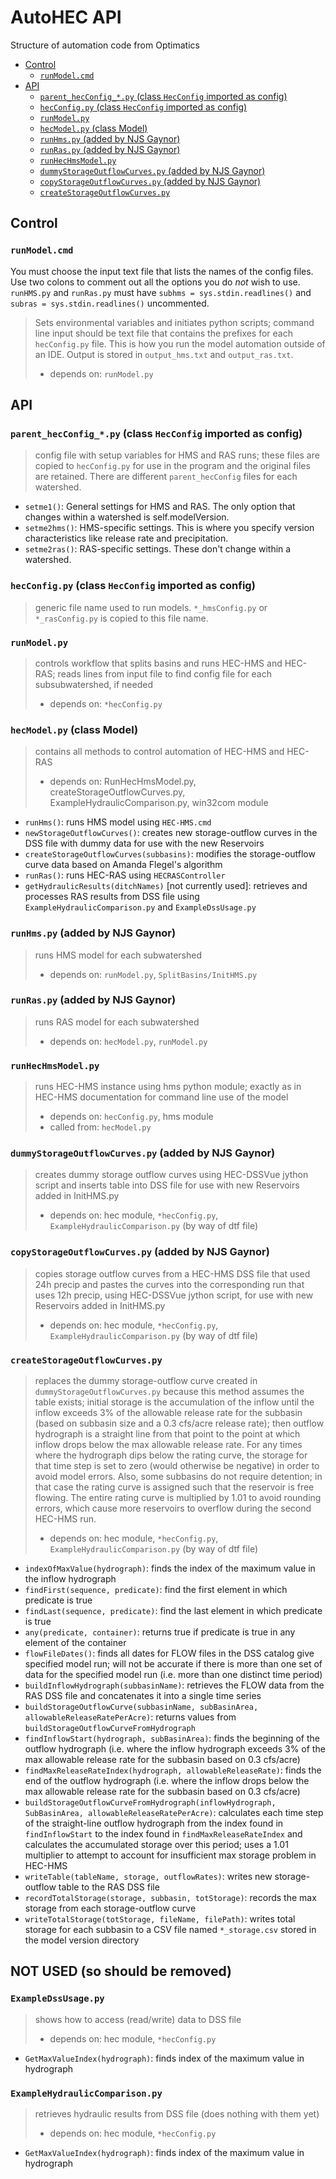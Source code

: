 # AutoHEC API

Structure of automation code from Optimatics

- [Control](#control)
	- [`runModel.cmd`](#runmodelcmd)
- [API](#api)
	- [`parent_hecConfig_*.py` (class `HecConfig` imported as config)](#parenthecconfigpy-class-hecconfig-imported-as-config)
	- [`hecConfig.py` (class `HecConfig` imported as config)](#hecconfigpy-class-hecconfig-imported-as-config)
	- [`runModel.py`](#runmodelpy)
	- [`hecModel.py` (class Model)](#hecmodelpy-class-model)
	- [`runHms.py` (added by NJS Gaynor)](#runhmspy-added-by-njs-gaynor)
	- [`runRas.py` (added by NJS Gaynor)](#runraspy-added-by-njs-gaynor)
	- [`runHecHmsModel.py`](#runhechmsmodelpy)
	- [`dummyStorageOutflowCurves.py` (added by NJS Gaynor)](#dummystorageoutflowcurvespy-added-by-njs-gaynor)
	- [`copyStorageOutflowCurves.py` (added by NJS Gaynor)](#copystorageoutflowcurvespy-added-by-njs-gaynor)
	- [`createStorageOutflowCurves.py`](#createstorageoutflowcurvespy)

## Control

### `runModel.cmd`
You must choose the input text file that lists the names of the config files. Use two colons to comment out all the options you do *not* wish to use. `runHMS.py` and `runRas.py` must have `subhms = sys.stdin.readlines()` and `subras = sys.stdin.readlines()` uncommented.

>Sets environmental variables and initiates python scripts; command line input should be text file that contains the prefixes for each `hecConfig.py` file. This is how you run the model automation outside of an IDE. Output is stored in `output_hms.txt` and `output_ras.txt`.
>
>- depends on: `runModel.py`

## API

### `parent_hecConfig_*.py` (class `HecConfig` imported as config)
> config file with setup variables for HMS and RAS runs; these files are copied to `hecConfig.py` for use in the program and the original files are retained. There are different `parent_hecConfig` files for each watershed.

- `setme1()`: General settings for HMS and RAS. The only option that changes within
  a watershed is self.modelVersion.
- `setme2hms()`: HMS-specific settings. This is where you specify version
  characteristics like release rate and precipitation.
- `setme2ras()`: RAS-specific settings. These don't change within a watershed.

### `hecConfig.py` (class `HecConfig` imported as config)
> generic file name used to run models. `*_hmsConfig.py` or `*_rasConfig.py` is copied to this file name.

### `runModel.py`
> controls workflow that splits basins and runs HEC-HMS and HEC-RAS; reads lines from input file to find config file for each subsubwatershed, if needed
>
>- depends on: `*hecConfig.py`

### `hecModel.py` (class Model)
> contains all methods to control automation of HEC-HMS and HEC-RAS
>
>- depends on: RunHecHmsModel.py, createStorageOutflowCurves.py,
  ExampleHydraulicComparison.py, win32com module

- `runHms()`: runs HMS model using `HEC-HMS.cmd`
- `newStorageOutflowCurves()`: creates new storage-outflow curves in the DSS file with dummy data for use with the new Reservoirs
- `createStorageOutflowCurves(subbasins)`: modifies the storage-outflow curve data based on Amanda Flegel's algorithm
- `runRas()`: runs HEC-RAS using `HECRASController`
- `getHydraulicResults(ditchNames)` [not currently used]: retrieves and processes RAS results from DSS file using `ExampleHydraulicComparison.py` and `ExampleDssUsage.py`

### `runHms.py` (added by NJS Gaynor)
> runs HMS model for each subwatershed
>
>- depends on: `runModel.py`, `SplitBasins/InitHMS.py`

### `runRas.py` (added by NJS Gaynor)
> runs RAS model for each subwatershed
>
>- depends on: `hecModel.py`, `runModel.py`

### `runHecHmsModel.py`
> runs HEC-HMS instance using hms python module; exactly as in HEC-HMS documentation for command line use of the model
>
> - depends on: `hecConfig.py`, hms module
> - called from: `hecModel.py`

### `dummyStorageOutflowCurves.py` (added by NJS Gaynor)
> creates dummy storage outflow curves using HEC-DSSVue jython script and inserts table into DSS file for use with new Reservoirs added in InitHMS.py
>
>- depends on: hec module, `*hecConfig.py`, `ExampleHydraulicComparison.py` (by way of dtf file)

### `copyStorageOutflowCurves.py` (added by NJS Gaynor)
> copies storage outflow curves from a HEC-HMS DSS file that used 24h precip
  and pastes the curves into the corresponding run that uses 12h precip, using HEC-DSSVue jython script, for use with new Reservoirs added in InitHMS.py
>
>- depends on: hec module, `*hecConfig.py`, `ExampleHydraulicComparison.py` (by way of dtf file)

### `createStorageOutflowCurves.py`
> replaces the dummy storage-outflow curve created in `dummyStorageOutflowCurves.py` because this method assumes the table exists; initial storage is the accumulation of the inflow until the inflow exceeds 3% of the allowable release rate for the subbasin (based on subbasin size and a 0.3 cfs/acre release rate); then outflow hydrograph is a straight line from that point to the point at which inflow drops below the max allowable release rate. For any times where the hydrograph dips below the rating curve, the storage for that time step is set to zero (would otherwise be negative) in order to avoid model errors. Also, some subbasins do not require detention; in that case the rating curve is assigned such that the reservoir is free flowing. The entire rating curve is multiplied by 1.01 to avoid rounding errors, which cause more reservoirs to overflow during the second HEC-HMS run.
>
>- depends on: hec module, `*hecConfig.py`, `ExampleHydraulicComparison.py` (by way of dtf file)

- `indexOfMaxValue(hydrograph)`: finds the index of the maximum value in the inflow hydrograph
- `findFirst(sequence, predicate)`: find the first element in which predicate is true
- `findLast(sequence, predicate)`: find the last element in which predicate is true
- `any(predicate, container)`: returns true if predicate is true in any element of the container
- `flowFileDates()`: finds all dates for FLOW files in the DSS catalog give specified model run; will not be accurate if there is more than one set of data for the specified model run (i.e. more than one distinct time period)
- `buildInflowHydrograph(subbasinName)`: retrieves the FLOW data from the RAS DSS file and concatenates it into a single time series
- `buildStorageOutflowCurve(subbasinName, subBasinArea, allowableReleaseRatePerAcre)`: returns values from `buildStorageOutflowCurveFromHydrograph`
- `findInflowStart(hydrograph, subBasinArea)`: finds the beginning of the outflow hydrograph (i.e. where the inflow hydrograph exceeds 3% of the max allowable release rate for the subbasin based on 0.3 cfs/acre)
- `findMaxReleaseRateIndex(hydrograph, allowableReleaseRate)`: finds the end of the outflow hydrograph (i.e. where the inflow drops below the max allowable release rate for the subbasin based on 0.3 cfs/acre)
- `buildStorageOutflowCurveFromHydrograph(inflowHydrograph, SubBasinArea, allowableReleaseRatePerAcre)`: calculates each time step of the straight-line outflow hydrograph from the index found in `findInflowStart` to the index found in `findMaxReleaseRateIndex` and calculates the accumulated storage over this period; uses a 1.01 multiplier to attempt to account for insufficient max storage problem in HEC-HMS
- `writeTable(tableName, storage, outflowRates)`: writes new storage-outflow table to the RAS DSS file
- `recordTotalStorage(storage, subbasin, totStorage)`: records the max storage from each storage-outflow curve
- `writeTotalStorage(totStorage, fileName, filePath)`: writes total storage for each subbasin to a CSV file named `*_storage.csv` stored in the model version directory


## NOT USED (so should be removed)

### `ExampleDssUsage.py`
> shows how to access (read/write) data to DSS file
>
>- depends on: hec module, `*hecConfig.py`

- `GetMaxValueIndex(hydrograph)`: finds index of the maximum value in hydrograph

### `ExampleHydraulicComparison.py`
> retrieves hydraulic results from DSS file (does nothing with them yet)
>
>- depends on: hec module, `*hecConfig.py`

- `GetMaxValueIndex(hydrograph)`: finds index of the maximum value in hydrograph
